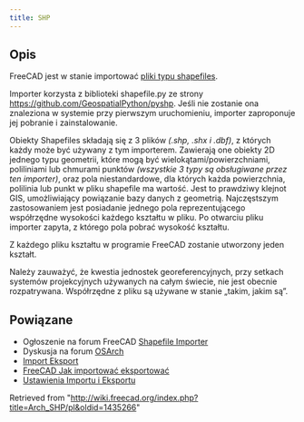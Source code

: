 ```yaml
---
title: SHP
---
```

## Opis

FreeCAD jest w stanie importować [pliki typu shapefiles](https://en.wikipedia.org/wiki/Shapefile).

Importer korzysta z biblioteki shapefile.py ze strony <https://github.com/GeospatialPython/pyshp>. Jeśli nie zostanie ona znaleziona w systemie przy pierwszym uruchomieniu, importer zaproponuje jej pobranie i zainstalowanie.

Obiekty Shapefiles składają się z 3 plików *(.shp, .shx i .dbf)*, z których każdy może być używany z tym importerem. Zawierają one obiekty 2D jednego typu geometrii, które mogą być wielokątami/powierzchniami, poliliniami lub chmurami punktów *(wszystkie 3 typy są obsługiwane przez ten importer)*, oraz pola niestandardowe, dla których każda powierzchnia, polilinia lub punkt w pliku shapefile ma wartość. Jest to prawdziwy klejnot GIS, umożliwiający powiązanie bazy danych z geometrią. Najczęstszym zastosowaniem jest posiadanie jednego pola reprezentującego współrzędne wysokości każdego kształtu w pliku. Po otwarciu pliku importer zapyta, z którego pola pobrać wysokość kształtu.

Z każdego pliku kształtu w programie FreeCAD zostanie utworzony jeden kształt.

Należy zauważyć, że kwestia jednostek georeferencyjnych, przy setkach systemów projekcyjnych używanych na całym świecie, nie jest obecnie rozpatrywana. Współrzędne z pliku są używane w stanie „takim, jakim są”.

## Powiązane

* Ogłoszenie na forum FreeCAD [Shapefile Importer](https://forum.freecadweb.org/viewtopic.php?f=9&t=46150)
* Dyskusja na forum [OSArch](https://community.osarch.org/discussion/comment/578#Comment_578)
* [Import Eksport](/Import_Export/pl "Import Export/pl")
* [FreeCAD Jak importować eksportować](/FreeCAD_Howto_Import_Export "FreeCAD Howto Import Export")
* [Ustawienia Importu i Eksportu](/Import_Export_Preferences/pl "Import Export Preferences/pl")

Retrieved from "<http://wiki.freecad.org/index.php?title=Arch_SHP/pl&oldid=1435266>"